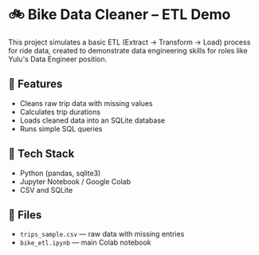 # 🚲 Bike Data Cleaner – ETL Demo

This project simulates a basic ETL (Extract → Transform → Load) process for ride data, created to demonstrate data engineering skills for roles like Yulu's Data Engineer position.

## 🔧 Features

- Cleans raw trip data with missing values
- Calculates trip durations
- Loads cleaned data into an SQLite database
- Runs simple SQL queries

## 🐍 Tech Stack

- Python (pandas, sqlite3)
- Jupyter Notebook / Google Colab
- CSV and SQLite

## 📁 Files

- `trips_sample.csv` — raw data with missing entries
- `bike_etl.ipynb` — main Colab notebook
